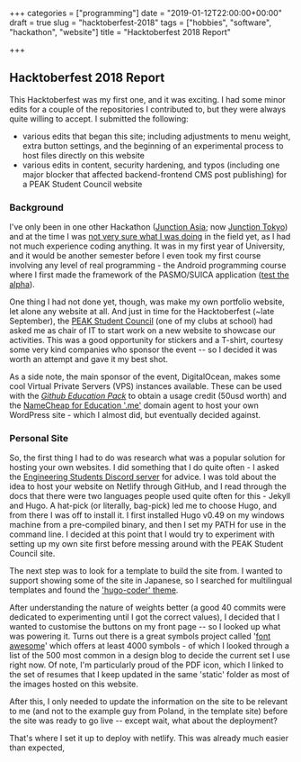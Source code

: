 +++
categories = ["programming"]
date = "2019-01-12T22:00:00+00:00"
draft = true
slug = "hacktoberfest-2018"
tags = ["hobbies", "software", "hackathon", "website"]
title = "Hacktoberfest 2018 Report"

+++
## Hacktoberfest 2018 Report

This Hacktoberfest was my first one, and it was exciting. I had some minor edits for a couple of the repositories I contributed to, but they were always quite willing to accept. I submitted the following:

* various edits that began this site; including adjustments to menu weight, extra button settings, and the beginning of an experimental process to host files directly on this website
* various edits in content, security hardening, and typos (including one major blocker that affected backend-frontend CMS post publishing) for a PEAK Student Council website

### Background

I've only been in one other Hackathon ([Junction Asia](https://junctionasia.github.io/index.html); now [Junction Tokyo](https://tokyo.hackjunction.com/)) and at the time I was [not very sure what I was doing](https://devpost.com/software/tentatively-club-home "DJing, probably") in the field yet, as I had not much experience coding anything. It was in my first year of University, and it would be another semester before I even took my first course involving any level of real programming - the Android programming course where I first made the framework of the PASMO/SUICA application ([test the alpha](http://smarturl.it/GET-SICCR)).

One thing I had not done yet, though, was make my own portfolio website, let alone any website at all. And just in time for the Hacktoberfest (\~late September), the [PEAK Student Council](https://peakstudentcouncil.org) (one of my clubs at school) had asked me as chair of IT to start work on a new website to showcase our activities. This was a good opportunity for stickers and a T-shirt, courtesy some very kind companies who sponsor the event -- so I decided it was worth an attempt and gave it my best shot.

As a side note, the main sponsor of the event, DigitalOcean, makes some cool Virtual Private Servers (VPS) instances available. These can be used with the [_Github Education Pack_](https://education.github.com) to obtain a usage credit (50usd worth) and the [NameCheap for Education '.me'](https://nc.me/) domain agent to host your own WordPress site - which I almost did, but eventually decided against.

### Personal Site

So, the first thing I had to do was research what was a popular solution for hosting your own websites. I did something that I do quite often - I asked the [Engineering Students Discord server](https://discord.gg/EngineeringStudents) for advice. I was told about the idea to host your website on Netlify through GitHub, and I read through the docs that there were two languages people used quite often for this - Jekyll and Hugo. A hat-pick (or literally, bag-pick) led me to choose Hugo, and from there I was off to install it. I first installed Hugo v0.49 on my windows machine from a pre-compiled binary, and then I set my PATH for use in the command line. I decided at this point that I would try to experiment with setting up my own site first before messing around with the PEAK Student Council site.

The next step was to look for a template to build the site from. I wanted to support showing some of the site in Japanese, so I searched for multilingual templates and found the ['hugo-coder' theme](https://github.com/luizdepra/hugo-coder).

After understanding the nature of weights better (a good 40 commits were dedicated to experimenting until I got the correct values), I decided that I wanted to customise the buttons on my front page -- so I looked up what was powering it. Turns out there is a great symbols project called '[font awesome](https://fontawesome.com/)' which offers at least 4000 symbols - of which I looked through a list of the 500 most common in a design blog to decide the current set I use right now. Of note, I'm particularly proud of the PDF icon, which I linked to the set of resumes that I keep updated in the same 'static' folder as most of the images hosted on this website.

After this, I only needed to update the information on the site to be relevant to me (and not to the example guy from Poland, in the template site) before the site was ready to go live -- except wait, what about the deployment?

That's where I set it up to deploy with netlify. This was already much easier than expected, 
